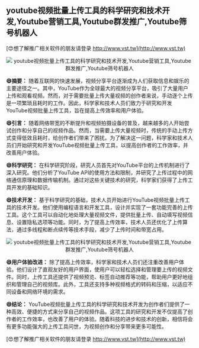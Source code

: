## **youtube视频批量上传工具的科学研究和技术开发,Youtube营销工具,Youtube群发推广,Youtube筛号机器人**

[😍想了解推广相关软件的朋友请登录 http://www.vst.tw](http://www.vst.tw)

 <center><img src="https://vst.tw/MP4/tuiguang/png/8.png" alt="youtube视频批量上传工具的科学研究和技术开发,Youtube营销工具,Youtube群发推广,Youtube筛号机器人"></center>

**😄摘要：**
随着互联网的快速发展，视频分享平台逐渐成为人们获取信息和娱乐的主要途径之一。其中，YouTube作为全球最大的视频分享平台，吸引了大量用户上传和观看视频。然而，对于需要批量上传大量视频的创作者来说，手动逐个上传是一项繁琐且耗时的工作。因此，科学家和技术人员们致力于研究和开发YouTube视频批量上传工具，旨在提高上传效率和用户体验。

**😄引言：**
随着网络带宽的不断提升和视频拍摄设备的普及，越来越多的人开始尝试创作和分享自己的视频作品。然而，当需要上传大量视频时，传统的手动上传方式变得低效且耗时，给创作者们带来了困扰。为了解决这一问题，科学家和技术人员们开始研究和开发YouTube视频批量上传工具，以提高创作者的工作效率，并改善用户体验。

**😄科学研究：**
在科学研究阶段，研究人员首先对YouTube平台的上传机制进行了深入研究。他们分析了YouTube API的使用方法和限制，并研究了上传过程中的网络通信原理和数据传输机制。通过对这些关键技术的研究，科学家们获得了上传工具开发的基础知识。

**😄技术开发：**
基于科学研究的基础，技术人员开始进行YouTube视频批量上传工具的技术开发。他们使用编程语言和开发工具，设计并实现了一套功能完善的上传工具。这个工具可以自动化地处理大量视频文件，提供批量上传、自动填写视频信息、设置隐私选项等功能。同时，为了提高上传效率，技术人员还优化了上传算法，通过多线程和断点续传等技术手段，减少了上传时间和带宽占用。

 <center><img src="https://vst.tw/MP4/tuiguang/png/8.png" alt="youtube视频批量上传工具的科学研究和技术开发,Youtube营销工具,Youtube群发推广,Youtube筛号机器人"></center>

**😄用户体验改进：**
除了提高上传效率，科学家和技术人员们还注重改善用户体验。他们设计了直观友好的用户界面，使用户可以轻松选择和管理要上传的视频文件。同时，上传工具还提供了视频预览、标签自动推荐等功能，帮助用户更好地组织和管理自己的视频库。此外，工具还支持多种视频格式的转码和压缩，以适应不同设备和网络环境的需求。

**😄结论：**
YouTube视频批量上传工具的科学研究和技术开发为创作者们提供了一种高效、便捷的方式来分享自己的视频作品。这项工具的研究和开发不仅提高了创作者的工作效率，也改善了用户的体验。随着科技的进步和技术的创新，相信将会有更多功能强大的上传工具问世，为视频创作和分享带来更多可能性。

[😍想了解推广相关软件的朋友请登录 http://www.vst.tw](http://www.vst.tw)



